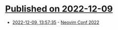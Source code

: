 # [Published on 2022-12-09](index.md)

* [2022-12-09, 13:57:35](https://news.ycombinator.com/item?id=33921251) - [Neovim Conf 2022](https://www.neovimconf.live/)
